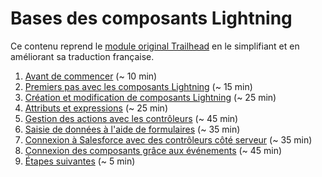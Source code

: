 # Bases des composants Lightning
Ce contenu reprend le [module original Trailhead](https://trailhead.salesforce.com/fr/modules/lex_dev_lc_basics) en le simplifiant et en améliorant sa traduction française.

1. [Avant de commencer](units/01.md) (~ 10 min)
2. [Premiers pas avec les composants Lightning](units/02.md) (~ 15 min)
3. [Création et modification de composants Lightning](units/03.md) (~ 25 min)
4. [Attributs et expressions](units/04.md) (~ 25 min)
5. [Gestion des actions avec les contrôleurs](units/05.md) (~ 45 min)
6. [Saisie de données à l'aide de formulaires](units/06.md) (~ 35 min)
7. [Connexion à Salesforce avec des contrôleurs côté serveur](units/07.md) (~ 35 min)
8. [Connexion des composants grâce aux événements](units/08.md) (~ 45 min)
9. [Étapes suivantes](units/09.md) (~ 5 min)
